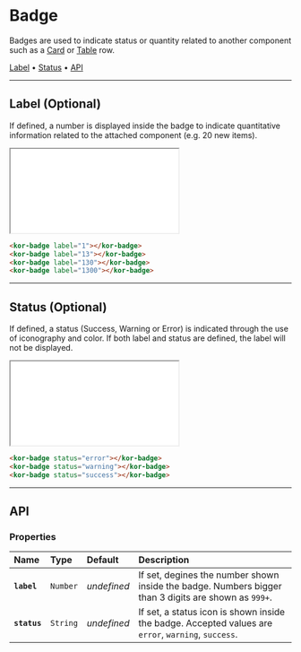 # Badge

Badges are used to indicate status or quantity related to another component such as a [Card](components/card) or [Table](components/table) row.

[Label](<components/badge#label-(optional)>) • [Status](<components/badge#status-(optional)>) • [API](components/badge#api)

---

## Label (Optional)

If defined, a number is displayed inside the badge to indicate quantitative information related to the attached component (e.g. 20 new items).

<iframe src="./assets/docs/components/badge/label.html"></iframe>

```html
<kor-badge label="1"></kor-badge>
<kor-badge label="13"></kor-badge>
<kor-badge label="130"></kor-badge>
<kor-badge label="1300"></kor-badge>
```

---

## Status (Optional)

If defined, a status (Success, Warning or Error) is indicated through the use of iconography and color. If both label and status are defined, the label will not be displayed.

<iframe src="./assets/docs/components/badge/status.html"></iframe>

```html
<kor-badge status="error"></kor-badge>
<kor-badge status="warning"></kor-badge>
<kor-badge status="success"></kor-badge>
```

---

## API

### Properties

| Name         | Type     | Default     | Description                                                                                          |
| :----------- | :------- | :---------- | :--------------------------------------------------------------------------------------------------- |
| **`label`**  | `Number` | _undefined_ | If set, degines the number shown inside the badge. Numbers bigger than 3 digits are shown as `999+`. |
| **`status`** | `String` | _undefined_ | If set, a status icon is shown inside the badge. Accepted values are `error`, `warning`, `success`.  |
